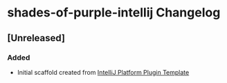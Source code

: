 <!-- Keep a Changelog guide -> https://keepachangelog.com -->

# shades-of-purple-intellij Changelog

## [Unreleased]
### Added
- Initial scaffold created from [IntelliJ Platform Plugin Template](https://github.com/JetBrains/intellij-platform-plugin-template)
